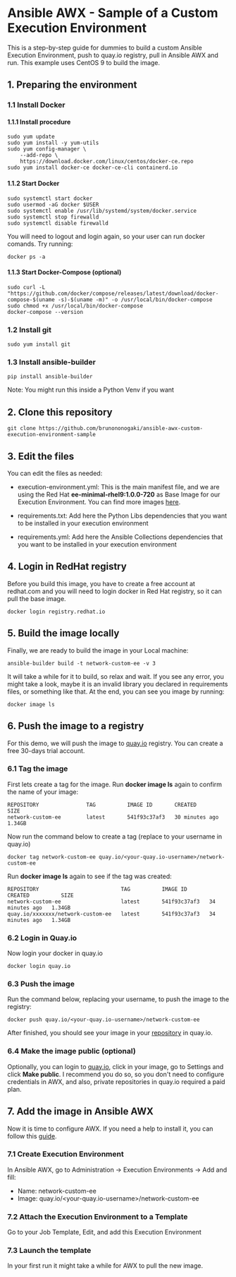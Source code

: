 # Ansible AWX - Sample of a Custom Execution Environment
This is a step-by-step guide for dummies to build a custom Ansible Execution Environment, push to quay.io registry, pull in Ansible AWX and run.
This example uses CentOS 9 to build the image.

## 1. Preparing the environment

### 1.1 Install Docker

#### 1.1.1 Install procedure

```
sudo yum update
sudo yum install -y yum-utils
sudo yum config-manager \
    --add-repo \
    https://download.docker.com/linux/centos/docker-ce.repo
sudo yum install docker-ce docker-ce-cli containerd.io
````

#### 1.1.2 Start Docker

```
sudo systemctl start docker
sudo usermod -aG docker $USER
sudo systemctl enable /usr/lib/systemd/system/docker.service
sudo systemctl stop firewalld
sudo systemctl disable firewalld
````
You will need to logout and login again, so your user can run docker comands. Try running:
```
docker ps -a
````

#### 1.1.3 Start Docker-Compose (optional)

```
sudo curl -L "https://github.com/docker/compose/releases/latest/download/docker-compose-$(uname -s)-$(uname -m)" -o /usr/local/bin/docker-compose
sudo chmod +x /usr/local/bin/docker-compose
docker-compose --version
````

### 1.2 Install git
```
sudo yum install git
```

### 1.3 Install ansible-builder
```
pip install ansible-builder
```
Note: You might run this inside a Python Venv if you want


## 2. Clone this repository
```
git clone https://github.com/brunononogaki/ansible-awx-custom-execution-environment-sample
````

## 3. Edit the files
You can edit the files as needed:
+ execution-environment.yml: This is the main manifest file, and we are using the Red Hat **ee-minimal-rhel9:1.0.0-720** as Base Image for our Execution Environment. You can find more images [here](https://catalog.redhat.com/search?searchType=containers&application_categories_list=Automation&p=1&build_categories_list=Automation%20execution%20environment).

+ requirements.txt: Add here the Python Libs dependencies that you want to be installed in your execution environment

+ requirements.yml: Add here the Ansible Collections dependencies that you want to be installed in your execution environment

## 4. Login in RedHat registry
Before you build this image, you have to create a free account at redhat.com and you will need to login docker in Red Hat registry, so it can pull the base image.
```
docker login registry.redhat.io
```

## 5. Build the image locally
Finally, we are ready to build the image in your Local machine:
```
ansible-builder build -t network-custom-ee -v 3
```
It will take a while for it to build, so relax and wait. If you see any error, you might take a look, maybe it is an invalid library you declared in requirements files, or something like that. At the end, you can see you image by running:
```
docker image ls
```

## 6. Push the image to a registry
For this demo, we will push the image to [quay.io](https://quay.io) registry. You can create a free 30-days trial account.

### 6.1 Tag the image
First lets create a tag for the image. Run **docker image ls** again to confirm the name of your image:
```
REPOSITORY               TAG          IMAGE ID       CREATED          SIZE
network-custom-ee        latest       541f93c37af3   30 minutes ago   1.34GB
```

Now run the command below to create a tag (replace to your username in quay.io)
```
docker tag network-custom-ee quay.io/<your-quay.io-username>/network-custom-ee
```

Run **docker image ls** again to see if the tag was created:
```
REPOSITORY                          TAG          IMAGE ID       CREATED          SIZE
network-custom-ee                   latest       541f93c37af3   34 minutes ago   1.34GB
quay.io/xxxxxxx/network-custom-ee   latest       541f93c37af3   34 minutes ago   1.34GB
```

### 6.2 Login in Quay.io
Now login your docker in quay.io
```
docker login quay.io
```

### 6.3 Push the image
Run the command below, replacing your username, to push the image to the registry:
```
docker push quay.io/<your-quay.io-username>/network-custom-ee
```
After finished, you should see your image in your [repository](https://quay.io/repository) in quay.io.

### 6.4 Make the image public (optional)
Optionally, you can login to [quay.io](https://quay.io/repository), click in your image, go to Settings and click **Make public**. I recommend you do so, so you don't need to configure credentials in AWX, and also, private repositories in quay.io required a paid plan.

## 7. Add the image in Ansible AWX
Now it is time to configure AWX. If you need a help to install it, you can follow this [guide](https://github.com/brunononogaki/ansible-awx-install-with-operator).

### 7.1 Create Execution Environment
In Ansible AWX, go to Administration -> Execution Environments -> Add and fill:
+ Name: network-custom-ee
+ Image: quay.io/<your-quay.io-username>/network-custom-ee

### 7.2 Attach the Execution Environment to a Template
Go to your Job Template, Edit, and add this Execution Environment

### 7.3 Launch the template
In your first run it might take a while for AWX to pull the new image.